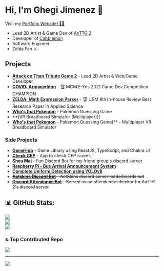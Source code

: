 # Hi, I'm **Ghegi Jimenez** 👋

Visit my [Portfolio Website! 💼🎨](https://gisketch.com)

- Lead 2D Artist & Game Dev of [AoTTG 2](https://github.com/AoTTG-2)
- Developer of [Cobblemon](https://cobblemon.com)
- Software Engineer
- Zelda Fan ⚔

## Projects

- **[Attack on Titan Tribute Game 2](https://github.com/AoTTG-2)** - Lead 2D Artist & Web/Game Developer
- **[COVID: Armageddon](https://github.com/gisketch/covid-armageddon)**  - 🏆 MCM E-Yes 2021 Game Dev Competition CHAMPION
- **[ZELDA: Math Expression Parser](https://github.com/gisketch/ZELDA-cs50-final-project)** - 🏆 USM 8th In-house Review Best Research Paper in Applied Science
- **[Who's that Pokemon](https://pokemon.gisketch.com)** - Pokemon Guessing Game
- **[VR Breadboard Simulator (Multiplayer)](
- **[Who's that Pokemon](https://pokemon.gisketch.com)** - Pokemon Guessing Game)** - Multiplayer VR Breadboard Simulator

### Side Projects

- **[GameHub](https://gamehub.gisketch.com/)** - Game Library using ReactJS, TypeScript, and Chakra UI
- **[Check CEP](https://check-cep-ece.netlify.app/)** - App to check CEP scores
- **[Shou Mai](https://github.com/ChowFan-Devs/shou-mai-discord-bot)** - Fun Discord Bot for my friend group's discord server
- **[Raspberry Pi - Bus Arrival Announcement System](https://github.com/gisketch/RPi-bus-announcing-system)**
- **[Complete Uniform Detection using YOLOv8](https://github.com/gisketch/complete-uniform-detection-YOLOv8)**
- ~~**[Aotskins Discord Bot](https://github.com/gisketch/aotskins-bot)** - AotSkins discord server leaderboards bot~~
- ~~**[Discord Attendance Bot](https://github.com/gisketch/discord-attendance-bot)** - Served as an attendance checker for AoTTG 2's discord server~~


## 📊 GitHub Stats:
![](https://github-readme-stats.vercel.app/api?username=gisketch&theme=onedark&hide_border=true&include_all_commits=false&count_private=false)<br/>
![](https://github-readme-streak-stats.herokuapp.com/?user=gisketch&theme=onedark&hide_border=true)<br/>
![](https://github-readme-stats.vercel.app/api/top-langs/?username=gisketch&theme=onedark&hide_border=true&include_all_commits=false&count_private=false&layout=compact)

### 🔝 Top Contributed Repo
![](https://github-contributor-stats.vercel.app/api?username=gisketch&limit=5&theme=onedark&combine_all_yearly_contributions=true)

---
[![](https://visitcount.itsvg.in/api?id=gisketch&icon=0&color=0)](https://visitcount.itsvg.in)
